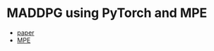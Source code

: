 # MADDPG using PyTorch and MPE
- [paper](https://arxiv.org/pdf/1706.02275.pdf)
- [MPE](https://github.com/openai/multiagent-particle-envs)